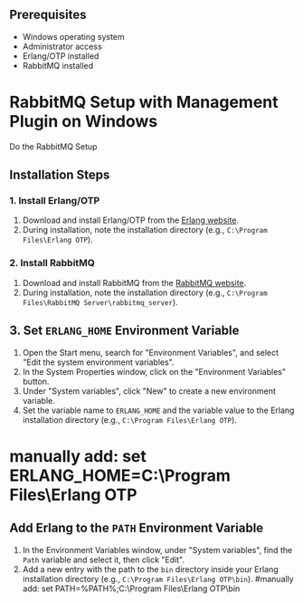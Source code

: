 ## Prerequisites

- Windows operating system
- Administrator access
- Erlang/OTP installed
- RabbitMQ installed

# RabbitMQ Setup with Management Plugin on Windows

Do the RabbitMQ Setup

## Installation Steps

### 1. Install Erlang/OTP

1. Download and install Erlang/OTP from the [Erlang website](https://www.erlang.org/downloads).
2. During installation, note the installation directory (e.g., `C:\Program Files\Erlang OTP`).

### 2. Install RabbitMQ

1. Download and install RabbitMQ from the [RabbitMQ website](https://www.rabbitmq.com/install-windows.html).
2. During installation, note the installation directory (e.g., `C:\Program Files\RabbitMQ Server\rabbitmq_server`).

## 3. Set `ERLANG_HOME` Environment Variable

1. Open the Start menu, search for "Environment Variables", and select "Edit the system environment variables".
2. In the System Properties window, click on the "Environment Variables" button.
3. Under "System variables", click "New" to create a new environment variable.
4. Set the variable name to `ERLANG_HOME` and the variable value to the Erlang installation directory (e.g., `C:\Program Files\Erlang OTP`).
# manually add: set ERLANG_HOME=C:\Program Files\Erlang OTP

## Add Erlang to the `PATH` Environment Variable
1. In the Environment Variables window, under "System variables", find the `Path` variable and select it, then click "Edit".
2. Add a new entry with the path to the `bin` directory inside your Erlang installation directory (e.g., `C:\Program Files\Erlang OTP\bin`).
#manually add: set PATH=%PATH%;C:\Program Files\Erlang OTP\bin


